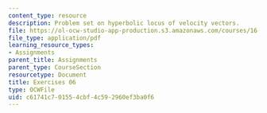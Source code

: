 ```yaml
---
content_type: resource
description: Problem set on hyperbolic locus of velocity vectors.
file: https://ol-ocw-studio-app-production.s3.amazonaws.com/courses/16-346-astrodynamics-fall-2008/c61741c701554cbf4c592960ef3ba0f6_ex_06.pdf
file_type: application/pdf
learning_resource_types:
- Assignments
parent_title: Assignments
parent_type: CourseSection
resourcetype: Document
title: Exercises 06
type: OCWFile
uid: c61741c7-0155-4cbf-4c59-2960ef3ba0f6
---
```

